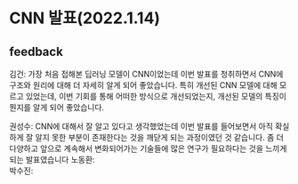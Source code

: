 # CNN 발표(2022.1.14)
## feedback
김건: 가장 처음 접해본 딥러닝 모델이 CNN이었는데 이번 발표를 청취하면서 CNN에 구조와 원리에 대해 더 자세히 알게 되어 좋았습니다. 특히 개선된 CNN 모델에 대해 모르고 있었는데, 이번 기회를 통해 어떠한 방식으로 개선되었는지, 개선된 모델의 특징이 뭔지를 알게 되어 좋았습니다.

권성수: CNN에 대해서 잘 알고 있다고 생각했었는데 이번 발표를 들어보면서 아직 확실하게 잘 알지 못한 부분이 존재한다는 것을 깨닫게 되는 과정이였던 것 같습니다. 좀 더 다양하고 앞으로 계속해서 변화되어가는 기술들에 많은 연구가 필요하다는 것을 느끼게 되는 발표였습니다
노동환:  
박수진:  
